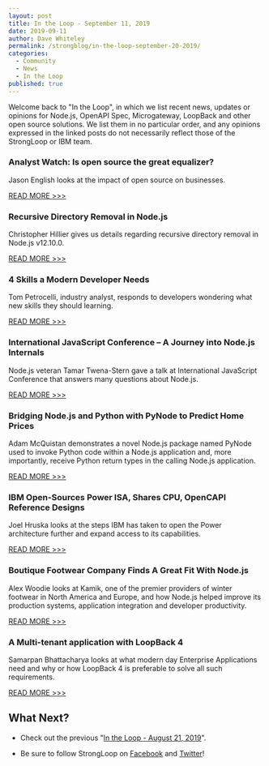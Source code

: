 ```yaml
---
layout: post
title: In the Loop - September 11, 2019
date: 2019-09-11
author: Dave Whiteley
permalink: /strongblog/in-the-loop-september-20-2019/
categories:
  - Community
  - News
  - In the Loop
published: true
---
```


Welcome back to "In the Loop", in which we list recent news, updates or opinions for Node.js, OpenAPI Spec, Microgateway, LoopBack and other open source solutions. We list them in no particular order, and any opinions expressed in the linked posts do not necessarily reflect those of the StrongLoop or IBM team.
<!--more-->

### Analyst Watch: Is open source the great equalizer?

Jason English looks at the impact of open source on businesses.

[READ MORE >>>](https://sdtimes.com/os/analyst-watch-is-open-source-the-great-equalizer/)

### Recursive Directory Removal in Node.js 

Christopher Hillier gives us details regarding recursive directory removal in Node.js v12.10.0.

[READ MORE >>>](https://dev.to/boneskull/recursive-directory-removal-in-node-js-239f)

### 4 Skills a Modern Developer Needs 

Tom Petrocelli, industry analyst, responds to developers wondering what new skills they should learning.

[READ MORE >>>](https://www.cmswire.com/information-management/4-skills-a-modern-developer-needs/)

### International JavaScript Conference – A Journey into Node.js Internals

Node.js veteran Tamar Twena-Stern gave a talk at International JavaScript Conference that answers many questions about Node.js.

[READ MORE >>>](https://jaxenter.com/javascript-journey-node-js-internals-161595.html)

### Bridging Node.js and Python with PyNode to Predict Home Prices

Adam McQuistan demonstrates a novel Node.js package named PyNode used to invoke Python code within a Node.js application and, more importantly, receive Python return types in the calling Node.js application.

[READ MORE >>>](https://thecodinginterface.com/blog/bridging-nodejs-and-python-with-pynode/)

### IBM Open-Sources Power ISA, Shares CPU, OpenCAPI Reference Designs

Joel Hruska looks at the steps IBM has taken to open the Power architecture further and expand access to its capabilities.

[READ MORE >>>](https://www.extremetech.com/computing/297162-ibm-open-sources-power-isa-shares-cpu-opencapi-reference-designs)

### Boutique Footwear Company Finds A Great Fit With Node.js

Alex Woodie looks at Kamik, one of the premier providers of winter footwear in North America and Europe, and how Node.js helped improve its production systems, application integration and developer productivity.

[READ MORE >>>](https://www.itjungle.com/2019/08/19/boutique-footwear-company-finds-a-great-fit-with-node-js/)

### A Multi-tenant application with LoopBack 4

Samarpan Bhattacharya looks at what modern day Enterprise Applications need and why or how LoopBack 4 is preferable to solve all such requirements.

[READ MORE >>>](https://medium.com/@this.is.samy/https-medium-com-a-multi-tenant-application-with-loopback-4-b28d68dd0dd6)

## What Next?

* Check out the previous "[In the Loop - August 21, 2019](https://strongloop.com/strongblog/in-the-loop-august-21-2019/)".

* Be sure to follow StrongLoop on [Facebook](https://www.facebook.com/strongloop/) and [Twitter](https://twitter.com/StrongLoop)!
